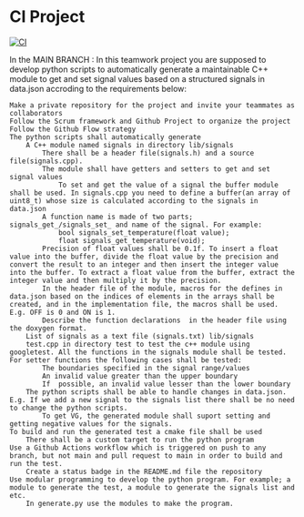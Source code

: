 # CI Project

[![CI](https://github.com/Frajmando/group-D/actions/workflows/workflow.yml/badge.svg)](https://github.com/Frajmando/group-D/actions/workflows/workflow.yml)


In the MAIN BRANCH : In this teamwork project you are supposed to develop python scripts to automatically generate a maintainable C++ module to get and set signal values based on a structured signals in data.json accroding to the requirements below:

    Make a private repository for the project and invite your teammates as collaborators
    Follow the Scrum framework and Github Project to organize the project
    Follow the Github Flow strategy
    The python scripts shall automatically generate
        A C++ module named signals in directory lib/signals
            There shall be a header file(signals.h) and a source file(signals.cpp).
            The module shall have getters and setters to get and set signal values
                To set and get the value of a signal the buffer module shall be used. In signals.cpp you need to define a buffer(an array of uint8_t) whose size is calculated according to the signals in data.json
            A function name is made of two parts; signals_get_/signals_set_ and name of the signal. For example:
                bool signals_set_temperature(float value);
                float signals_get_temperature(void);
            Precision of float values shall be 0.1f. To insert a float value into the buffer, divide the float value by the precision and convert the result to an integer and then insert the integer value into the buffer. To extract a float value from the buffer, extract the integer value and then multiply it by the precision.
            In the header file of the module, macros for the defines in data.json based on the indices of elements in the arrays shall be created, and in the implementation file, the macros shall be used. E.g. OFF is 0 and ON is 1.
            Describe the function declarations  in the header file using the doxygen format.
        List of signals as a text file (signals.txt) lib/signals 
        test.cpp in directory test to test the c++ module using googletest. All the functions in the signals module shall be tested. For setter functions the following cases shall be tested:
            The boundaries specified in the signal range/values
            An invalid value greater than the upper boundary
            If  possible, an invalid value lesser than the lower boundary
        The python scripts shall be able to handle changes in data.json. E.g. If we add a new signal to the signals list there shall be no need to change the python scripts.
            To get VG, the generated module shall suport setting and getting negative values for the signals.
    To build and run the generated test a cmake file shall be used
        There shall be a custom target to run the python program
    Use a Github Actions workflow which is triggered on push to any branch, but not main and pull request to main in order to build and run the test.
        Create a status badge in the README.md file the repository
    Use modular programming to develop the python program. For example; a module to generate the test, a module to generate the signals list and etc.
        In generate.py use the modules to make the program.
